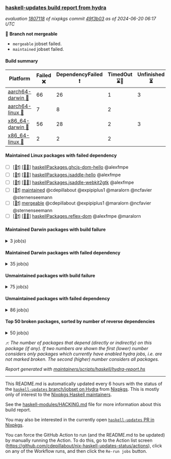 ### [haskell-updates build report from hydra](https://hydra.nixos.org/jobset/nixpkgs/haskell-updates)
*evaluation [1807118](https://hydra.nixos.org/eval/1807118) of nixpkgs commit [49f3b03](https://github.com/NixOS/nixpkgs/commits/49f3b031c4e87e18acc2a68f15fdb56871a170df) as of 2024-06-20 06:17 UTC*

🔴 **Branch not mergeable**
  * `mergeable` jobset failed.
  * `maintained` jobset failed.

#### Build summary

 | Platform | Failed ❌ | DependencyFailed ❗ | TimedOut ⌛🚫 | Unfinished ⏳ | Success ✅ | 
 | --- | --- | --- | --- | --- | --- | 
 | [aarch64-darwin 🍏](https://hydra.nixos.org/eval/1807118?filter=.aarch64-darwin) | 66 | 26 | 1 | 3 | 6313 | 
 | [aarch64-linux 📱](https://hydra.nixos.org/eval/1807118?filter=.aarch64-linux) | 7 | 8 | 2 |  | 6457 | 
 | [x86_64-darwin 🍎](https://hydra.nixos.org/eval/1807118?filter=.x86_64-darwin) | 56 | 28 | 2 | 3 | 6332 | 
 | [x86_64-linux 🐧](https://hydra.nixos.org/eval/1807118?filter=.x86_64-linux) | 2 | 2 | 2 |  | 6509 | 
#### Maintained Linux packages with failed dependency
- [ ] [[📱❗]](https://hydra.nixos.org/build/263569259) [[🐧✅]](https://hydra.nixos.org/build/263569210) [haskellPackages.ghcjs-dom-hello](https://hydra.nixos.org/eval/1807118?filter=haskellPackages.ghcjs-dom-hello) @alexfmpe
- [ ] [[📱❗]](https://hydra.nixos.org/build/263569262) [[🐧✅]](https://hydra.nixos.org/build/263569216) [haskellPackages.jsaddle-hello](https://hydra.nixos.org/eval/1807118?filter=haskellPackages.jsaddle-hello) @alexfmpe
- [ ] [[📱❗]](https://hydra.nixos.org/build/263569234) [[🐧✅]](https://hydra.nixos.org/build/263569258) [haskellPackages.jsaddle-webkit2gtk](https://hydra.nixos.org/eval/1807118?filter=haskellPackages.jsaddle-webkit2gtk) @alexfmpe
- [ ] [[🐧❗]](https://hydra.nixos.org/build/263569208) [maintained](https://hydra.nixos.org/eval/1807118?filter=maintained) @cdepillabout @expipiplus1 @maralorn @ncfavier @sternenseemann
- [ ] [[🐧❗]](https://hydra.nixos.org/build/263569244) [mergeable](https://hydra.nixos.org/eval/1807118?filter=mergeable) @cdepillabout @expipiplus1 @maralorn @ncfavier @sternenseemann
- [ ] [[📱❗]](https://hydra.nixos.org/build/263569233) [[🐧✅]](https://hydra.nixos.org/build/263569250) [haskellPackages.reflex-dom](https://hydra.nixos.org/eval/1807118?filter=haskellPackages.reflex-dom) @alexfmpe @maralorn
#### Maintained Darwin packages with build failure
<details><summary>3 job(s) </summary>

- [ ] [[🍏❌]](https://hydra.nixos.org/build/263102614) [[🍎❌]](https://hydra.nixos.org/build/263124241) [haskellPackages.gcodehs](https://hydra.nixos.org/eval/1807118?filter=haskellPackages.gcodehs) @sorki
- [ ] [[🍏❌]](https://hydra.nixos.org/build/263408853) [[🍎✅]](https://hydra.nixos.org/build/263408843) [haskellPackages.ghcjs-dom-hello](https://hydra.nixos.org/eval/1807118?filter=haskellPackages.ghcjs-dom-hello) @alexfmpe
- [ ] [[🍏❌]](https://hydra.nixos.org/build/263105483) [[🍎❌]](https://hydra.nixos.org/build/263112488) [haskellPackages.kmonad](https://hydra.nixos.org/eval/1807118?filter=haskellPackages.kmonad) @slotThe
</details>

#### Maintained Darwin packages with failed dependency
<details><summary>35 job(s) </summary>

- [ ] [cabal2nix](https://hydra.nixos.org/eval/1807118?filter=cabal2nix) @sternenseemann
  - [[🍏✅]](https://hydra.nixos.org/build/263456712) [[🍎✅]](https://hydra.nixos.org/build/263456750) [toplevel](https://hydra.nixos.org/eval/1807118?filter=cabal2nix)
  - [[🍏✅]](https://hydra.nixos.org/build/263099904) [[🍎✅]](https://hydra.nixos.org/build/263098299) [haskell.packages.ghc8107](https://hydra.nixos.org/eval/1807118?filter=haskell.packages.ghc8107.cabal2nix)
  - [[🍏❗]](https://hydra.nixos.org/build/263117443) [[🍎✅]](https://hydra.nixos.org/build/263120755) [haskell.packages.ghc902](https://hydra.nixos.org/eval/1807118?filter=haskell.packages.ghc902.cabal2nix)
  - [[🍏✅]](https://hydra.nixos.org/build/263117821) [[🍎✅]](https://hydra.nixos.org/build/263117753) [haskell.packages.ghc925](https://hydra.nixos.org/eval/1807118?filter=haskell.packages.ghc925.cabal2nix)
  - [[🍏✅]](https://hydra.nixos.org/build/263123125) [[🍎✅]](https://hydra.nixos.org/build/263119865) [haskell.packages.ghc926](https://hydra.nixos.org/eval/1807118?filter=haskell.packages.ghc926.cabal2nix)
  - [[🍏✅]](https://hydra.nixos.org/build/263122080) [[🍎✅]](https://hydra.nixos.org/build/263102436) [haskell.packages.ghc927](https://hydra.nixos.org/eval/1807118?filter=haskell.packages.ghc927.cabal2nix)
  - [[🍏✅]](https://hydra.nixos.org/build/263115645) [[🍎✅]](https://hydra.nixos.org/build/263100035) [haskell.packages.ghc928](https://hydra.nixos.org/eval/1807118?filter=haskell.packages.ghc928.cabal2nix)
  - [[🍏✅]](https://hydra.nixos.org/build/263117319) [[🍎✅]](https://hydra.nixos.org/build/263122305) [haskell.packages.ghc945](https://hydra.nixos.org/eval/1807118?filter=haskell.packages.ghc945.cabal2nix)
  - [[🍏✅]](https://hydra.nixos.org/build/263115905) [[🍎✅]](https://hydra.nixos.org/build/263122004) [haskell.packages.ghc946](https://hydra.nixos.org/eval/1807118?filter=haskell.packages.ghc946.cabal2nix)
  - [[🍏✅]](https://hydra.nixos.org/build/263118045) [[🍎✅]](https://hydra.nixos.org/build/263105484) [haskell.packages.ghc947](https://hydra.nixos.org/eval/1807118?filter=haskell.packages.ghc947.cabal2nix)
  - [[🍏✅]](https://hydra.nixos.org/build/263097351) [[🍎✅]](https://hydra.nixos.org/build/263112365) [haskell.packages.ghc948](https://hydra.nixos.org/eval/1807118?filter=haskell.packages.ghc948.cabal2nix)
  - [[🍏✅]](https://hydra.nixos.org/build/263099160) [[🍎✅]](https://hydra.nixos.org/build/263110865) [haskell.packages.ghc963](https://hydra.nixos.org/eval/1807118?filter=haskell.packages.ghc963.cabal2nix)
  - [[🍏✅]](https://hydra.nixos.org/build/263107023) [[🍎✅]](https://hydra.nixos.org/build/263102416) [haskell.packages.ghc964](https://hydra.nixos.org/eval/1807118?filter=haskell.packages.ghc964.cabal2nix)
  - [[🍏✅]](https://hydra.nixos.org/build/263122806) [[🍎✅]](https://hydra.nixos.org/build/263111236) [haskell.packages.ghc965](https://hydra.nixos.org/eval/1807118?filter=haskell.packages.ghc965.cabal2nix)
  - [[🍏✅]](https://hydra.nixos.org/build/263121630) [[🍎✅]](https://hydra.nixos.org/build/263109028) [haskell.packages.ghc981](https://hydra.nixos.org/eval/1807118?filter=haskell.packages.ghc981.cabal2nix)
  - [[🍏✅]](https://hydra.nixos.org/build/263117177) [[🍎✅]](https://hydra.nixos.org/build/263114626) [haskell.packages.ghc982](https://hydra.nixos.org/eval/1807118?filter=haskell.packages.ghc982.cabal2nix)
  - [[🍏✅]](https://hydra.nixos.org/build/263118286) [[🍎✅]](https://hydra.nixos.org/build/263121705) [haskellPackages](https://hydra.nixos.org/eval/1807118?filter=haskellPackages.cabal2nix)
- [ ] [weeder](https://hydra.nixos.org/eval/1807118?filter=weeder) @maralorn
  - [[🍏✅]](https://hydra.nixos.org/build/263100744) [[🍎✅]](https://hydra.nixos.org/build/263123567) [haskell.packages.ghc8107](https://hydra.nixos.org/eval/1807118?filter=haskell.packages.ghc8107.weeder)
  - [[🍏❗]](https://hydra.nixos.org/build/263106163) [[🍎✅]](https://hydra.nixos.org/build/263113373) [haskell.packages.ghc902](https://hydra.nixos.org/eval/1807118?filter=haskell.packages.ghc902.weeder)
  - [[🍏✅]](https://hydra.nixos.org/build/263120795) [[🍎✅]](https://hydra.nixos.org/build/263111456) [haskell.packages.ghc925](https://hydra.nixos.org/eval/1807118?filter=haskell.packages.ghc925.weeder)
  - [[🍏✅]](https://hydra.nixos.org/build/263112646) [[🍎✅]](https://hydra.nixos.org/build/263109730) [haskell.packages.ghc926](https://hydra.nixos.org/eval/1807118?filter=haskell.packages.ghc926.weeder)
  - [[🍏✅]](https://hydra.nixos.org/build/263113224) [[🍎✅]](https://hydra.nixos.org/build/263101573) [haskell.packages.ghc927](https://hydra.nixos.org/eval/1807118?filter=haskell.packages.ghc927.weeder)
  - [[🍏✅]](https://hydra.nixos.org/build/263105955) [[🍎✅]](https://hydra.nixos.org/build/263121273) [haskell.packages.ghc928](https://hydra.nixos.org/eval/1807118?filter=haskell.packages.ghc928.weeder)
  - [[🍏✅]](https://hydra.nixos.org/build/263098542) [[🍎✅]](https://hydra.nixos.org/build/263115210) [haskell.packages.ghc945](https://hydra.nixos.org/eval/1807118?filter=haskell.packages.ghc945.weeder)
  - [[🍏✅]](https://hydra.nixos.org/build/263119634) [[🍎✅]](https://hydra.nixos.org/build/263123317) [haskell.packages.ghc946](https://hydra.nixos.org/eval/1807118?filter=haskell.packages.ghc946.weeder)
  - [[🍏✅]](https://hydra.nixos.org/build/263118853) [[🍎✅]](https://hydra.nixos.org/build/263104463) [haskell.packages.ghc947](https://hydra.nixos.org/eval/1807118?filter=haskell.packages.ghc947.weeder)
  - [[🍏✅]](https://hydra.nixos.org/build/263122790) [[🍎✅]](https://hydra.nixos.org/build/263107932) [haskell.packages.ghc948](https://hydra.nixos.org/eval/1807118?filter=haskell.packages.ghc948.weeder)
  - [[🍏✅]](https://hydra.nixos.org/build/263098838) [[🍎✅]](https://hydra.nixos.org/build/263117366) [haskell.packages.ghc963](https://hydra.nixos.org/eval/1807118?filter=haskell.packages.ghc963.weeder)
  - [[🍏✅]](https://hydra.nixos.org/build/263099357) [[🍎✅]](https://hydra.nixos.org/build/263110073) [haskell.packages.ghc964](https://hydra.nixos.org/eval/1807118?filter=haskell.packages.ghc964.weeder)
  - [[🍏✅]](https://hydra.nixos.org/build/263104645) [[🍎✅]](https://hydra.nixos.org/build/263116872) [haskell.packages.ghc965](https://hydra.nixos.org/eval/1807118?filter=haskell.packages.ghc965.weeder)
  - [[🍏✅]](https://hydra.nixos.org/build/263112077) [[🍎✅]](https://hydra.nixos.org/build/263107866) [haskell.packages.ghc981](https://hydra.nixos.org/eval/1807118?filter=haskell.packages.ghc981.weeder)
  - [[🍏✅]](https://hydra.nixos.org/build/263100122) [[🍎✅]](https://hydra.nixos.org/build/263097677) [haskell.packages.ghc982](https://hydra.nixos.org/eval/1807118?filter=haskell.packages.ghc982.weeder)
  - [[🍏✅]](https://hydra.nixos.org/build/263101983) [[🍎✅]](https://hydra.nixos.org/build/263100282) [haskellPackages](https://hydra.nixos.org/eval/1807118?filter=haskellPackages.weeder)
</details>

#### Unmaintained packages with build failure
<details><summary>75 job(s) </summary>

- [ ] [[🍏❌]](https://hydra.nixos.org/build/263107992) [[📱✅]](https://hydra.nixos.org/build/263104465) [[🍎❌]](https://hydra.nixos.org/build/263122918) [[🐧✅]](https://hydra.nixos.org/build/263105926) [haskellPackages.fmt](https://hydra.nixos.org/eval/1807118?filter=haskellPackages.fmt)  ⤴️ 7 | 26
- [ ] [[🍏✅]](https://hydra.nixos.org/build/263119068) [[📱✅]](https://hydra.nixos.org/build/263119942) [[🍎❌]](https://hydra.nixos.org/build/263117491) [[🐧✅]](https://hydra.nixos.org/build/263104473) [haskellPackages.with-utf8](https://hydra.nixos.org/eval/1807118?filter=haskellPackages.with-utf8)  ⤴️ 4 | 18
- [ ] [[🍏✅]](https://hydra.nixos.org/build/263109836) [[📱✅]](https://hydra.nixos.org/build/263099874) [[🍎❌]](https://hydra.nixos.org/build/263117386) [[🐧✅]](https://hydra.nixos.org/build/263113732) [haskellPackages.iconv](https://hydra.nixos.org/eval/1807118?filter=haskellPackages.iconv)  ⤴️ 4 | 16
- [ ] [[🍏❌]](https://hydra.nixos.org/build/263114650) [[📱✅]](https://hydra.nixos.org/build/263107281) [[🍎❌]](https://hydra.nixos.org/build/263107615) [[🐧✅]](https://hydra.nixos.org/build/263116341) [haskellPackages.lbfgs](https://hydra.nixos.org/eval/1807118?filter=haskellPackages.lbfgs)  ⤴️ 2 | 3
- [ ] [[🍏❌]](https://hydra.nixos.org/build/263122180) [[📱✅]](https://hydra.nixos.org/build/263102995) [[🍎❌]](https://hydra.nixos.org/build/263114553) [[🐧✅]](https://hydra.nixos.org/build/263122281) [haskellPackages.HsSyck](https://hydra.nixos.org/eval/1807118?filter=haskellPackages.HsSyck)  ⤴️ 1 | 10
- [ ] [[🍏❌]](https://hydra.nixos.org/build/263118833) [[📱✅]](https://hydra.nixos.org/build/263112023) [[🍎❌]](https://hydra.nixos.org/build/263101083) [[🐧✅]](https://hydra.nixos.org/build/263108314) [haskellPackages.posix-socket](https://hydra.nixos.org/eval/1807118?filter=haskellPackages.posix-socket)  ⤴️ 1 | 2
- [ ] [[🍏❌]](https://hydra.nixos.org/build/263104481) [[📱✅]](https://hydra.nixos.org/build/263098210) [[🍎❌]](https://hydra.nixos.org/build/263098028) [[🐧✅]](https://hydra.nixos.org/build/263109798) [haskellPackages.rawfilepath](https://hydra.nixos.org/eval/1807118?filter=haskellPackages.rawfilepath)  ⤴️ 1 | 2
- [ ] [[🍏❌]](https://hydra.nixos.org/build/263108851) [[📱✅]](https://hydra.nixos.org/build/263117175) [[🍎❌]](https://hydra.nixos.org/build/263115699) [[🐧✅]](https://hydra.nixos.org/build/263107002) [haskellPackages.async-refresh](https://hydra.nixos.org/eval/1807118?filter=haskellPackages.async-refresh)  ⤴️ 1 | 1
- [ ] [[🍏❌]](https://hydra.nixos.org/build/263113182) [[📱✅]](https://hydra.nixos.org/build/263105040) [[🍎❌]](https://hydra.nixos.org/build/263107259) [[🐧✅]](https://hydra.nixos.org/build/263103280) [haskellPackages.gi-gdkx11](https://hydra.nixos.org/eval/1807118?filter=haskellPackages.gi-gdkx11)  ⤴️ 1 | 1
- [ ] [[🍏❌]](https://hydra.nixos.org/build/263109085) [[📱❌]](https://hydra.nixos.org/build/263108344) [[🍎✅]](https://hydra.nixos.org/build/263103931) [[🐧✅]](https://hydra.nixos.org/build/263119449) [haskellPackages.nlopt-haskell](https://hydra.nixos.org/eval/1807118?filter=haskellPackages.nlopt-haskell)  ⤴️ 1 | 1
- [ ] [[🍏❌]](https://hydra.nixos.org/build/263117095) [[📱✅]](https://hydra.nixos.org/build/263569247) [[🍎❌]](https://hydra.nixos.org/build/263114329) [[🐧✅]](https://hydra.nixos.org/build/263569270) [haskellPackages.openal-ffi](https://hydra.nixos.org/eval/1807118?filter=haskellPackages.openal-ffi)  ⤴️ 1 | 1
- [ ] [[🍎❌]](https://hydra.nixos.org/build/263114009) [[🐧✅]](https://hydra.nixos.org/build/263113004) [haskellPackages.swisstable](https://hydra.nixos.org/eval/1807118?filter=haskellPackages.swisstable)  ⤴️ 1 | 1
- [ ] [[🍏❌]](https://hydra.nixos.org/build/263115835) [[📱✅]](https://hydra.nixos.org/build/263099827) [[🍎❌]](https://hydra.nixos.org/build/263122893) [[🐧✅]](https://hydra.nixos.org/build/263117951) [haskellPackages.sym](https://hydra.nixos.org/eval/1807118?filter=haskellPackages.sym)  ⤴️ 1 | 1
- [ ] [[🍏❌]](https://hydra.nixos.org/build/263112644) [[📱✅]](https://hydra.nixos.org/build/263109462) [[🍎❌]](https://hydra.nixos.org/build/263109084) [[🐧✅]](https://hydra.nixos.org/build/263117647) [haskellPackages.libxml-sax](https://hydra.nixos.org/eval/1807118?filter=haskellPackages.libxml-sax)  ⤴️ 0 | 21
- [ ] [[🍏✅]](https://hydra.nixos.org/build/263121366) [[📱❌]](https://hydra.nixos.org/build/263119642) [[🍎✅]](https://hydra.nixos.org/build/263097640) [[🐧✅]](https://hydra.nixos.org/build/263109421) [haskellPackages.freetype2](https://hydra.nixos.org/eval/1807118?filter=haskellPackages.freetype2)  ⤴️ 0 | 12
- [ ] [[🍏❌]](https://hydra.nixos.org/build/263105762) [[📱❌]](https://hydra.nixos.org/build/263121093) [[🍎✅]](https://hydra.nixos.org/build/263098347) [[🐧✅]](https://hydra.nixos.org/build/263112588) [haskellPackages.hw-simd](https://hydra.nixos.org/eval/1807118?filter=haskellPackages.hw-simd)  ⤴️ 0 | 9
- [ ] [[🍏❌]](https://hydra.nixos.org/build/263105249) [[📱✅]](https://hydra.nixos.org/build/263101700) [[🍎❌]](https://hydra.nixos.org/build/263108329) [[🐧✅]](https://hydra.nixos.org/build/263108669) [haskellPackages.bytestring-encoding](https://hydra.nixos.org/eval/1807118?filter=haskellPackages.bytestring-encoding)  ⤴️ 0 | 6
- [ ] [[🍏❌]](https://hydra.nixos.org/build/263109973) [[📱✅]](https://hydra.nixos.org/build/263108281) [[🍎❌]](https://hydra.nixos.org/build/263101504) [[🐧✅]](https://hydra.nixos.org/build/263103643) [haskellPackages.pipes-zlib](https://hydra.nixos.org/eval/1807118?filter=haskellPackages.pipes-zlib)  ⤴️ 0 | 5
- [ ] [[🍏❌]](https://hydra.nixos.org/build/263101705) [[📱✅]](https://hydra.nixos.org/build/263110311) [[🍎✅]](https://hydra.nixos.org/build/263122310) [[🐧✅]](https://hydra.nixos.org/build/263100637) [haskellPackages.rdtsc](https://hydra.nixos.org/eval/1807118?filter=haskellPackages.rdtsc)  ⤴️ 0 | 4
- [ ] [[🍏❌]](https://hydra.nixos.org/build/263119916) [[📱✅]](https://hydra.nixos.org/build/263119763) [[🍎❌]](https://hydra.nixos.org/build/263109865) [[🐧✅]](https://hydra.nixos.org/build/263115795) [haskellPackages.error-codes](https://hydra.nixos.org/eval/1807118?filter=haskellPackages.error-codes)  ⤴️ 0 | 3
- [ ] [[🍏❌]](https://hydra.nixos.org/build/263117687) [[📱✅]](https://hydra.nixos.org/build/263109607) [[🍎✅]](https://hydra.nixos.org/build/263097986) [[🐧✅]](https://hydra.nixos.org/build/263116234) [haskellPackages.folds](https://hydra.nixos.org/eval/1807118?filter=haskellPackages.folds)  ⤴️ 0 | 3
- [ ] [[🍏❌]](https://hydra.nixos.org/build/263099445) [[📱✅]](https://hydra.nixos.org/build/263116433) [[🍎✅]](https://hydra.nixos.org/build/263115852) [[🐧✅]](https://hydra.nixos.org/build/263102118) [haskellPackages.bindings-levmar](https://hydra.nixos.org/eval/1807118?filter=haskellPackages.bindings-levmar)  ⤴️ 0 | 2
- [ ] [[🍏❌]](https://hydra.nixos.org/build/263112895) [[📱✅]](https://hydra.nixos.org/build/263109844) [[🍎❌]](https://hydra.nixos.org/build/263104924) [[🐧✅]](https://hydra.nixos.org/build/263112920) [haskellPackages.mptcp](https://hydra.nixos.org/eval/1807118?filter=haskellPackages.mptcp)  ⤴️ 0 | 2
- [ ] [[🍏❌]](https://hydra.nixos.org/build/263112608) [[📱✅]](https://hydra.nixos.org/build/263104724) [[🍎✅]](https://hydra.nixos.org/build/263115901) [[🐧✅]](https://hydra.nixos.org/build/263115349) [haskellPackages.rocksdb-haskell](https://hydra.nixos.org/eval/1807118?filter=haskellPackages.rocksdb-haskell)  ⤴️ 0 | 2
- [ ] [[🍏❌]](https://hydra.nixos.org/build/263113841) [[📱✅]](https://hydra.nixos.org/build/263098373) [[🍎❌]](https://hydra.nixos.org/build/263109431) [[🐧✅]](https://hydra.nixos.org/build/263120267) [haskellPackages.HsHTSLib](https://hydra.nixos.org/eval/1807118?filter=haskellPackages.HsHTSLib)  ⤴️ 0 | 1
- [ ] [[🍏❌]](https://hydra.nixos.org/build/263099470) [[📱✅]](https://hydra.nixos.org/build/263103844) [[🍎❌]](https://hydra.nixos.org/build/263109971) [[🐧✅]](https://hydra.nixos.org/build/263105699) [haskellPackages.diagrams-html5](https://hydra.nixos.org/eval/1807118?filter=haskellPackages.diagrams-html5)  ⤴️ 0 | 1
- [ ] [[🍏❌]](https://hydra.nixos.org/build/263101045) [[📱✅]](https://hydra.nixos.org/build/263118842) [[🍎❌]](https://hydra.nixos.org/build/263097195) [[🐧✅]](https://hydra.nixos.org/build/263102601) [haskellPackages.hamid](https://hydra.nixos.org/eval/1807118?filter=haskellPackages.hamid)  ⤴️ 0 | 1
- [ ] [[🍏✅]](https://hydra.nixos.org/build/263120793) [[📱✅]](https://hydra.nixos.org/build/263114771) [[🍎❌]](https://hydra.nixos.org/build/263117219) [[🐧✅]](https://hydra.nixos.org/build/263100588) [haskellPackages.hmatrix-morpheus](https://hydra.nixos.org/eval/1807118?filter=haskellPackages.hmatrix-morpheus)  ⤴️ 0 | 1
- [ ] [[🍏❌]](https://hydra.nixos.org/build/263112051) [[📱✅]](https://hydra.nixos.org/build/263105341) [[🍎❌]](https://hydra.nixos.org/build/263101834) [[🐧✅]](https://hydra.nixos.org/build/263123023) [haskellPackages.huckleberry](https://hydra.nixos.org/eval/1807118?filter=haskellPackages.huckleberry)  ⤴️ 0 | 1
- [ ] [[🍏❌]](https://hydra.nixos.org/build/263116984) [[📱✅]](https://hydra.nixos.org/build/263097709) [[🍎❌]](https://hydra.nixos.org/build/263097234) [[🐧✅]](https://hydra.nixos.org/build/263122774) [haskellPackages.om-time](https://hydra.nixos.org/eval/1807118?filter=haskellPackages.om-time)  ⤴️ 0 | 1
- [ ] [[🍏❌]](https://hydra.nixos.org/build/263110731) [[📱✅]](https://hydra.nixos.org/build/263110748) [[🍎✅]](https://hydra.nixos.org/build/263099803) [[🐧✅]](https://hydra.nixos.org/build/263107477) [haskellPackages.safe-decimal](https://hydra.nixos.org/eval/1807118?filter=haskellPackages.safe-decimal)  ⤴️ 0 | 1
- [ ] [[🍏❌]](https://hydra.nixos.org/build/263102668) [[📱✅]](https://hydra.nixos.org/build/263122603) [[🍎❌]](https://hydra.nixos.org/build/263108526) [[🐧✅]](https://hydra.nixos.org/build/263097102) [haskellPackages.select](https://hydra.nixos.org/eval/1807118?filter=haskellPackages.select)  ⤴️ 0 | 1
- [ ] [[🍏❌]](https://hydra.nixos.org/build/263123393) [[📱✅]](https://hydra.nixos.org/build/263099894) [[🍎❌]](https://hydra.nixos.org/build/263105651) [[🐧✅]](https://hydra.nixos.org/build/263117195) [haskellPackages.sysinfo](https://hydra.nixos.org/eval/1807118?filter=haskellPackages.sysinfo)  ⤴️ 0 | 1
- [ ] [[🍏✅]](https://hydra.nixos.org/build/263108635) [[📱✅]](https://hydra.nixos.org/build/263113999) [[🍎❌]](https://hydra.nixos.org/build/263120599) [[🐧✅]](https://hydra.nixos.org/build/263106970) [haskellPackages.FractalArt](https://hydra.nixos.org/eval/1807118?filter=haskellPackages.FractalArt) 
- [ ] [[🍏❌]](https://hydra.nixos.org/build/263100718) [[📱❌]](https://hydra.nixos.org/build/263111814) [[🍎✅]](https://hydra.nixos.org/build/263115438) [[🐧✅]](https://hydra.nixos.org/build/263118000) [haskellPackages.GOST34112012-Hash](https://hydra.nixos.org/eval/1807118?filter=haskellPackages.GOST34112012-Hash) 
- [ ] [[🍏✅]](https://hydra.nixos.org/build/263113240) [[📱❌]](https://hydra.nixos.org/build/263110814) [[🍎✅]](https://hydra.nixos.org/build/263117752) [[🐧✅]](https://hydra.nixos.org/build/263118822) [haskellPackages.HsASA](https://hydra.nixos.org/eval/1807118?filter=haskellPackages.HsASA) 
- [ ] [[🐧❌]](https://hydra.nixos.org/build/263569232) [tests.haskell.cabalSdist.assumptionLocalHasDirectReference](https://hydra.nixos.org/eval/1807118?filter=tests.haskell.cabalSdist.assumptionLocalHasDirectReference) 
- [ ] [[🍏❌]](https://hydra.nixos.org/build/263117591) [[🍎❌]](https://hydra.nixos.org/build/263121909) [haskellPackages.barbly](https://hydra.nixos.org/eval/1807118?filter=haskellPackages.barbly) 
- [ ] [[🍏✅]](https://hydra.nixos.org/build/263105750) [[📱✅]](https://hydra.nixos.org/build/263113269) [[🍎❌]](https://hydra.nixos.org/build/263110947) [[🐧✅]](https://hydra.nixos.org/build/263121299) [haskellPackages.env-extra](https://hydra.nixos.org/eval/1807118?filter=haskellPackages.env-extra) 
- [ ] [[🍏❌]](https://hydra.nixos.org/build/263119353) [[📱✅]](https://hydra.nixos.org/build/263123612) [[🍎❌]](https://hydra.nixos.org/build/263117493) [[🐧✅]](https://hydra.nixos.org/build/263121637) [haskellPackages.epub-metadata](https://hydra.nixos.org/eval/1807118?filter=haskellPackages.epub-metadata) 
- [ ] [[🍏❌]](https://hydra.nixos.org/build/263115398) [[📱✅]](https://hydra.nixos.org/build/263120094) [[🍎✅]](https://hydra.nixos.org/build/263109524) [[🐧✅]](https://hydra.nixos.org/build/263112649) [haskellPackages.executable-hash](https://hydra.nixos.org/eval/1807118?filter=haskellPackages.executable-hash) 
- [ ] [[🍏❌]](https://hydra.nixos.org/build/263110020) [[📱✅]](https://hydra.nixos.org/build/263111989) [[🍎❌]](https://hydra.nixos.org/build/263111630) [[🐧✅]](https://hydra.nixos.org/build/263104206) [haskellPackages.fudgets](https://hydra.nixos.org/eval/1807118?filter=haskellPackages.fudgets) 
- [ ] [[🍏❌]](https://hydra.nixos.org/build/263102819) [[📱✅]](https://hydra.nixos.org/build/263122943) [[🍎❌]](https://hydra.nixos.org/build/263107997) [[🐧✅]](https://hydra.nixos.org/build/263115862) [haskellPackages.genvalidity-dirforest](https://hydra.nixos.org/eval/1807118?filter=haskellPackages.genvalidity-dirforest) 
- [ ] [[🍏❌]](https://hydra.nixos.org/build/263122238) [[🍎❌]](https://hydra.nixos.org/build/263114537) [haskellPackages.gi-gtkosxapplication](https://hydra.nixos.org/eval/1807118?filter=haskellPackages.gi-gtkosxapplication) 
- [ ] [[🍏❌]](https://hydra.nixos.org/build/263099215) [[🍎❌]](https://hydra.nixos.org/build/263100194) [haskellPackages.gtk-mac-integration](https://hydra.nixos.org/eval/1807118?filter=haskellPackages.gtk-mac-integration) 
- [ ] [[🍏❌]](https://hydra.nixos.org/build/263109004) [[📱✅]](https://hydra.nixos.org/build/263121516) [[🍎❌]](https://hydra.nixos.org/build/263123781) [[🐧✅]](https://hydra.nixos.org/build/263105110) [haskellPackages.gtk-traymanager](https://hydra.nixos.org/eval/1807118?filter=haskellPackages.gtk-traymanager) 
- [ ] [[🍏❌]](https://hydra.nixos.org/build/263117352) [[🍎❌]](https://hydra.nixos.org/build/263101709) [haskellPackages.gtk3-mac-integration](https://hydra.nixos.org/eval/1807118?filter=haskellPackages.gtk3-mac-integration) 
- [ ] [[🍏❌]](https://hydra.nixos.org/build/263120402) [[📱✅]](https://hydra.nixos.org/build/263111089) [[🍎❌]](https://hydra.nixos.org/build/263103845) [[🐧✅]](https://hydra.nixos.org/build/263105458) [haskellPackages.hdf5-lite](https://hydra.nixos.org/eval/1807118?filter=haskellPackages.hdf5-lite) 
- [ ] [[🍏❌]](https://hydra.nixos.org/build/263123529) [[📱✅]](https://hydra.nixos.org/build/263107642) [[🍎❌]](https://hydra.nixos.org/build/263098484) [[🐧✅]](https://hydra.nixos.org/build/263123973) [haskellPackages.highlight](https://hydra.nixos.org/eval/1807118?filter=haskellPackages.highlight) 
- [ ] [[🍏❌]](https://hydra.nixos.org/build/263103622) [[📱✅]](https://hydra.nixos.org/build/263099861) [[🍎❌]](https://hydra.nixos.org/build/263098187) [[🐧✅]](https://hydra.nixos.org/build/263122634) [haskellPackages.hunspell-hs](https://hydra.nixos.org/eval/1807118?filter=haskellPackages.hunspell-hs) 
- [ ] [[🍏❌]](https://hydra.nixos.org/build/263101161) [[📱✅]](https://hydra.nixos.org/build/263106073) [[🍎❌]](https://hydra.nixos.org/build/263119555) [[🐧✅]](https://hydra.nixos.org/build/263120924) [haskellPackages.interprocess](https://hydra.nixos.org/eval/1807118?filter=haskellPackages.interprocess) 
- [ ] [[🍏❌]](https://hydra.nixos.org/build/263110309) [[🍎❌]](https://hydra.nixos.org/build/263099515) [haskellPackages.kqueue](https://hydra.nixos.org/eval/1807118?filter=haskellPackages.kqueue) 
- [ ] [[🍏❌]](https://hydra.nixos.org/build/263110862) [[📱✅]](https://hydra.nixos.org/build/263120080) [[🍎✅]](https://hydra.nixos.org/build/263113661) [[🐧✅]](https://hydra.nixos.org/build/263114547) [haskellPackages.leveldb-haskell-fork](https://hydra.nixos.org/eval/1807118?filter=haskellPackages.leveldb-haskell-fork) 
- [ ] [[🍏✅]](https://hydra.nixos.org/build/263097790) [[📱✅]](https://hydra.nixos.org/build/263113604) [[🍎✅]](https://hydra.nixos.org/build/263117004) [[🐧❌]](https://hydra.nixos.org/build/263110847) [haskellPackages.linear-tests](https://hydra.nixos.org/eval/1807118?filter=haskellPackages.linear-tests) 
- [ ] [[🍏❌]](https://hydra.nixos.org/build/263102907) [[📱✅]](https://hydra.nixos.org/build/263119598) [[🍎❌]](https://hydra.nixos.org/build/263122267) [[🐧✅]](https://hydra.nixos.org/build/263102413) [haskellPackages.memzero](https://hydra.nixos.org/eval/1807118?filter=haskellPackages.memzero) 
- [ ] [[🍏❌]](https://hydra.nixos.org/build/263456897) [[📱✅]](https://hydra.nixos.org/build/263456916) [[🍎❌]](https://hydra.nixos.org/build/263456787) [[🐧✅]](https://hydra.nixos.org/build/263456881) [haskellPackages.nix-serve-ng](https://hydra.nixos.org/eval/1807118?filter=haskellPackages.nix-serve-ng) 
- [ ] [[🍏❌]](https://hydra.nixos.org/build/263122838) [[📱⌛🚫]](https://hydra.nixos.org/build/263114651) [[🍎⌛🚫]](https://hydra.nixos.org/build/263108773) [[🐧⌛🚫]](https://hydra.nixos.org/build/263097462) [haskellPackages.nspace](https://hydra.nixos.org/eval/1807118?filter=haskellPackages.nspace) 
- [ ] [[🍏❌]](https://hydra.nixos.org/build/263122482) [[📱✅]](https://hydra.nixos.org/build/263121617) [[🍎❌]](https://hydra.nixos.org/build/263122474) [[🐧✅]](https://hydra.nixos.org/build/263099776) [haskellPackages.persistent-pagination](https://hydra.nixos.org/eval/1807118?filter=haskellPackages.persistent-pagination) 
- [ ] [[🍏❌]](https://hydra.nixos.org/build/263120725) [[📱✅]](https://hydra.nixos.org/build/263098243) [[🍎❌]](https://hydra.nixos.org/build/263120730) [[🐧✅]](https://hydra.nixos.org/build/263099879) [haskellPackages.phatsort](https://hydra.nixos.org/eval/1807118?filter=haskellPackages.phatsort) 
- [ ] [[🍏❌]](https://hydra.nixos.org/build/263099884) [[📱✅]](https://hydra.nixos.org/build/263109803) [[🍎❌]](https://hydra.nixos.org/build/263123287) [[🐧✅]](https://hydra.nixos.org/build/263103706) [haskellPackages.ping-wrapper](https://hydra.nixos.org/eval/1807118?filter=haskellPackages.ping-wrapper) 
- [ ] [[🍏❌]](https://hydra.nixos.org/build/263111715) [[📱✅]](https://hydra.nixos.org/build/263110297) [[🍎❌]](https://hydra.nixos.org/build/263117558) [[🐧✅]](https://hydra.nixos.org/build/263123017) [haskellPackages.posix-timer](https://hydra.nixos.org/eval/1807118?filter=haskellPackages.posix-timer) 
- [ ] [[🍏❌]](https://hydra.nixos.org/build/263408769) [[📱✅]](https://hydra.nixos.org/build/263103456) [[🍎✅]](https://hydra.nixos.org/build/263409120) [[🐧✅]](https://hydra.nixos.org/build/263107189) [haskellPackages.postgrest](https://hydra.nixos.org/eval/1807118?filter=haskellPackages.postgrest) 
- [ ] [[🍏❌]](https://hydra.nixos.org/build/263119813) [[📱✅]](https://hydra.nixos.org/build/263104281) [[🍎❌]](https://hydra.nixos.org/build/263122185) [[🐧✅]](https://hydra.nixos.org/build/263116616) [haskellPackages.procex](https://hydra.nixos.org/eval/1807118?filter=haskellPackages.procex) 
- [ ] [[🍏❌]](https://hydra.nixos.org/build/263100366) [[📱✅]](https://hydra.nixos.org/build/263122226) [[🍎❌]](https://hydra.nixos.org/build/263118983) [[🐧✅]](https://hydra.nixos.org/build/263107494) [haskellPackages.pthread](https://hydra.nixos.org/eval/1807118?filter=haskellPackages.pthread) 
- [ ] [[🍏❌]](https://hydra.nixos.org/build/263116294) [[📱✅]](https://hydra.nixos.org/build/263111795) [[🍎✅]](https://hydra.nixos.org/build/263113062) [[🐧✅]](https://hydra.nixos.org/build/263122657) [haskellPackages.rdtsc-enolan](https://hydra.nixos.org/eval/1807118?filter=haskellPackages.rdtsc-enolan) 
- [ ] [[🍏❌]](https://hydra.nixos.org/build/263108271) [[📱✅]](https://hydra.nixos.org/build/263106637) [[🍎❌]](https://hydra.nixos.org/build/263108819) [[🐧✅]](https://hydra.nixos.org/build/263102012) [haskellPackages.sandwich-webdriver](https://hydra.nixos.org/eval/1807118?filter=haskellPackages.sandwich-webdriver) 
- [ ] [[🍏❌]](https://hydra.nixos.org/build/263118927) [[📱✅]](https://hydra.nixos.org/build/263106003) [[🍎✅]](https://hydra.nixos.org/build/263115209) [[🐧✅]](https://hydra.nixos.org/build/263100424) [haskellPackages.schonfinkeling](https://hydra.nixos.org/eval/1807118?filter=haskellPackages.schonfinkeling) 
- [ ] [[🍏❌]](https://hydra.nixos.org/build/263123481) [[📱✅]](https://hydra.nixos.org/build/263104137) [[🍎❌]](https://hydra.nixos.org/build/263118105) [[🐧✅]](https://hydra.nixos.org/build/263116713) [haskellPackages.shared-memory](https://hydra.nixos.org/eval/1807118?filter=haskellPackages.shared-memory) 
- [ ] [[🍏✅]](https://hydra.nixos.org/build/263115885) [[📱❌]](https://hydra.nixos.org/build/263117224) [[🍎✅]](https://hydra.nixos.org/build/263115456) [[🐧✅]](https://hydra.nixos.org/build/263102685) [haskellPackages.simdutf](https://hydra.nixos.org/eval/1807118?filter=haskellPackages.simdutf) 
- [ ] [[🍏❌]](https://hydra.nixos.org/build/263104509) [[📱✅]](https://hydra.nixos.org/build/263111663) [[🍎✅]](https://hydra.nixos.org/build/263120244) [[🐧✅]](https://hydra.nixos.org/build/263108159) [haskellPackages.sydtest-autodocodec](https://hydra.nixos.org/eval/1807118?filter=haskellPackages.sydtest-autodocodec) 
- [ ] [[🍏❌]](https://hydra.nixos.org/build/263121286) [[📱✅]](https://hydra.nixos.org/build/263100840) [[🍎❌]](https://hydra.nixos.org/build/263122986) [[🐧✅]](https://hydra.nixos.org/build/263097096) [haskellPackages.tailfile-hinotify](https://hydra.nixos.org/eval/1807118?filter=haskellPackages.tailfile-hinotify) 
- [ ] [[📱❌]](https://hydra.nixos.org/build/263104047) [[🐧✅]](https://hydra.nixos.org/build/263123194) [haskellPackages.tasty-papi](https://hydra.nixos.org/eval/1807118?filter=haskellPackages.tasty-papi) 
- [ ] [[🍏❌]](https://hydra.nixos.org/build/263106470) [[📱✅]](https://hydra.nixos.org/build/263120815) [[🍎❌]](https://hydra.nixos.org/build/263109661) [[🐧✅]](https://hydra.nixos.org/build/263114969) [haskellPackages.xmonad-utils](https://hydra.nixos.org/eval/1807118?filter=haskellPackages.xmonad-utils) 
- [ ] [[🍏❌]](https://hydra.nixos.org/build/263122263) [[📱✅]](https://hydra.nixos.org/build/263100200) [[🍎❌]](https://hydra.nixos.org/build/263110086) [[🐧✅]](https://hydra.nixos.org/build/263110186) [haskellPackages.zot](https://hydra.nixos.org/eval/1807118?filter=haskellPackages.zot) 
- [ ] [[🍏❌]](https://hydra.nixos.org/build/263116875) [[📱✅]](https://hydra.nixos.org/build/263110201) [[🍎❌]](https://hydra.nixos.org/build/263110274) [[🐧✅]](https://hydra.nixos.org/build/263115945) [haskellPackages.zxcvbn-c](https://hydra.nixos.org/eval/1807118?filter=haskellPackages.zxcvbn-c) 
</details>

#### Unmaintained packages with failed dependency
<details><summary>86 job(s) </summary>

- [ ] [[📱❗]](https://hydra.nixos.org/build/263569241) [[🐧✅]](https://hydra.nixos.org/build/263569256) [haskellPackages.gi-javascriptcore](https://hydra.nixos.org/eval/1807118?filter=haskellPackages.gi-javascriptcore)  ⤴️ 5 | 19
- [ ] [[📱❗]](https://hydra.nixos.org/build/263569226) [[🐧✅]](https://hydra.nixos.org/build/263569222) [haskellPackages.gi-webkit2](https://hydra.nixos.org/eval/1807118?filter=haskellPackages.gi-webkit2)  ⤴️ 4 | 14
- [ ] [[📱❗]](https://hydra.nixos.org/build/263569207) [[🐧✅]](https://hydra.nixos.org/build/263569211) [haskellPackages.webkit2gtk3-javascriptcore](https://hydra.nixos.org/eval/1807118?filter=haskellPackages.webkit2gtk3-javascriptcore)  ⤴️ 4 | 12
- [ ] [hpack](https://hydra.nixos.org/eval/1807118?filter=hpack)  ⤴️ 3 | 15
  - [[🍏✅]](https://hydra.nixos.org/build/263104800) [[📱✅]](https://hydra.nixos.org/build/263101529) [[🍎✅]](https://hydra.nixos.org/build/263108146) [[🐧✅]](https://hydra.nixos.org/build/263107967) [toplevel](https://hydra.nixos.org/eval/1807118?filter=hpack)
  - [[🍏✅]](https://hydra.nixos.org/build/263115399) [[📱✅]](https://hydra.nixos.org/build/263115142) [[🍎✅]](https://hydra.nixos.org/build/263109035) [[🐧✅]](https://hydra.nixos.org/build/263101934) [haskell.packages.ghc8107](https://hydra.nixos.org/eval/1807118?filter=haskell.packages.ghc8107.hpack)
  - [[🍏❗]](https://hydra.nixos.org/build/263118755) [[📱✅]](https://hydra.nixos.org/build/263098675) [[🍎✅]](https://hydra.nixos.org/build/263101179) [[🐧✅]](https://hydra.nixos.org/build/263122028) [haskell.packages.ghc902](https://hydra.nixos.org/eval/1807118?filter=haskell.packages.ghc902.hpack)
  - [[🍏✅]](https://hydra.nixos.org/build/263113285) [[📱✅]](https://hydra.nixos.org/build/263100872) [[🍎✅]](https://hydra.nixos.org/build/263114604) [[🐧✅]](https://hydra.nixos.org/build/263107982) [haskell.packages.ghc925](https://hydra.nixos.org/eval/1807118?filter=haskell.packages.ghc925.hpack)
  - [[🍏✅]](https://hydra.nixos.org/build/263110510) [[📱✅]](https://hydra.nixos.org/build/263100111) [[🍎✅]](https://hydra.nixos.org/build/263108824) [[🐧✅]](https://hydra.nixos.org/build/263098481) [haskell.packages.ghc926](https://hydra.nixos.org/eval/1807118?filter=haskell.packages.ghc926.hpack)
  - [[🍏✅]](https://hydra.nixos.org/build/263104498) [[📱✅]](https://hydra.nixos.org/build/263109001) [[🍎✅]](https://hydra.nixos.org/build/263123600) [[🐧✅]](https://hydra.nixos.org/build/263100412) [haskell.packages.ghc927](https://hydra.nixos.org/eval/1807118?filter=haskell.packages.ghc927.hpack)
  - [[🍏✅]](https://hydra.nixos.org/build/263124367) [[📱✅]](https://hydra.nixos.org/build/263110052) [[🍎✅]](https://hydra.nixos.org/build/263103910) [[🐧✅]](https://hydra.nixos.org/build/263119685) [haskell.packages.ghc928](https://hydra.nixos.org/eval/1807118?filter=haskell.packages.ghc928.hpack)
  - [[🍏✅]](https://hydra.nixos.org/build/263104588) [[📱✅]](https://hydra.nixos.org/build/263107423) [[🍎✅]](https://hydra.nixos.org/build/263116679) [[🐧✅]](https://hydra.nixos.org/build/263097755) [haskell.packages.ghc945](https://hydra.nixos.org/eval/1807118?filter=haskell.packages.ghc945.hpack)
  - [[🍏✅]](https://hydra.nixos.org/build/263100892) [[📱✅]](https://hydra.nixos.org/build/263104291) [[🍎✅]](https://hydra.nixos.org/build/263123708) [[🐧✅]](https://hydra.nixos.org/build/263102935) [haskell.packages.ghc946](https://hydra.nixos.org/eval/1807118?filter=haskell.packages.ghc946.hpack)
  - [[🍏✅]](https://hydra.nixos.org/build/263115544) [[📱✅]](https://hydra.nixos.org/build/263102031) [[🍎✅]](https://hydra.nixos.org/build/263111028) [[🐧✅]](https://hydra.nixos.org/build/263098172) [haskell.packages.ghc947](https://hydra.nixos.org/eval/1807118?filter=haskell.packages.ghc947.hpack)
  - [[🍏✅]](https://hydra.nixos.org/build/263123874) [[📱✅]](https://hydra.nixos.org/build/263121016) [[🍎✅]](https://hydra.nixos.org/build/263121672) [[🐧✅]](https://hydra.nixos.org/build/263100815) [haskell.packages.ghc948](https://hydra.nixos.org/eval/1807118?filter=haskell.packages.ghc948.hpack)
  - [[🍏✅]](https://hydra.nixos.org/build/263122628) [[📱✅]](https://hydra.nixos.org/build/263116675) [[🍎✅]](https://hydra.nixos.org/build/263107718) [[🐧✅]](https://hydra.nixos.org/build/263115211) [haskell.packages.ghc963](https://hydra.nixos.org/eval/1807118?filter=haskell.packages.ghc963.hpack)
  - [[🍏✅]](https://hydra.nixos.org/build/263102897) [[📱✅]](https://hydra.nixos.org/build/263102435) [[🍎✅]](https://hydra.nixos.org/build/263107177) [[🐧✅]](https://hydra.nixos.org/build/263111297) [haskell.packages.ghc964](https://hydra.nixos.org/eval/1807118?filter=haskell.packages.ghc964.hpack)
  - [[🍏✅]](https://hydra.nixos.org/build/263110374) [[📱✅]](https://hydra.nixos.org/build/263102799) [[🍎✅]](https://hydra.nixos.org/build/263121010) [[🐧✅]](https://hydra.nixos.org/build/263098314) [haskell.packages.ghc965](https://hydra.nixos.org/eval/1807118?filter=haskell.packages.ghc965.hpack)
  - [[🍏✅]](https://hydra.nixos.org/build/263122886) [[📱✅]](https://hydra.nixos.org/build/263106545) [[🍎✅]](https://hydra.nixos.org/build/263110646) [[🐧✅]](https://hydra.nixos.org/build/263106556) [haskell.packages.ghc981](https://hydra.nixos.org/eval/1807118?filter=haskell.packages.ghc981.hpack)
  - [[🍏✅]](https://hydra.nixos.org/build/263109264) [[📱✅]](https://hydra.nixos.org/build/263116071) [[🍎✅]](https://hydra.nixos.org/build/263103111) [[🐧✅]](https://hydra.nixos.org/build/263114976) [haskell.packages.ghc982](https://hydra.nixos.org/eval/1807118?filter=haskell.packages.ghc982.hpack)
  - [[🍏✅]](https://hydra.nixos.org/build/263117396) [[📱✅]](https://hydra.nixos.org/build/263124278) [[🍎✅]](https://hydra.nixos.org/build/263109907) [[🐧✅]](https://hydra.nixos.org/build/263102735) [haskellPackages](https://hydra.nixos.org/eval/1807118?filter=haskellPackages.hpack)
- [ ] [[🍏❗]](https://hydra.nixos.org/build/263118640) [[📱✅]](https://hydra.nixos.org/build/263115178) [[🍎❗]](https://hydra.nixos.org/build/263100869) [[🐧✅]](https://hydra.nixos.org/build/263104561) [haskellPackages.nyan-interpolation-core](https://hydra.nixos.org/eval/1807118?filter=haskellPackages.nyan-interpolation-core)  ⤴️ 2 | 2
- [ ] [hoogle](https://hydra.nixos.org/eval/1807118?filter=hoogle)  ⤴️ 1 | 5
  - [[🍏✅]](https://hydra.nixos.org/build/263409040) [[📱✅]](https://hydra.nixos.org/build/263101907) [[🍎✅]](https://hydra.nixos.org/build/263409109) [[🐧✅]](https://hydra.nixos.org/build/263098294) [haskell.packages.ghc8107](https://hydra.nixos.org/eval/1807118?filter=haskell.packages.ghc8107.hoogle)
  - [[🍏❗]](https://hydra.nixos.org/build/263408762) [[📱✅]](https://hydra.nixos.org/build/263118350) [[🍎✅]](https://hydra.nixos.org/build/263409174) [[🐧✅]](https://hydra.nixos.org/build/263117926) [haskell.packages.ghc902](https://hydra.nixos.org/eval/1807118?filter=haskell.packages.ghc902.hoogle)
  - [[🍏✅]](https://hydra.nixos.org/build/263409022) [[📱✅]](https://hydra.nixos.org/build/263110539) [[🍎✅]](https://hydra.nixos.org/build/263409032) [[🐧✅]](https://hydra.nixos.org/build/263101713) [haskell.packages.ghc925](https://hydra.nixos.org/eval/1807118?filter=haskell.packages.ghc925.hoogle)
  - [[🍏✅]](https://hydra.nixos.org/build/263409148) [[📱✅]](https://hydra.nixos.org/build/263112709) [[🍎✅]](https://hydra.nixos.org/build/263409146) [[🐧✅]](https://hydra.nixos.org/build/263117168) [haskell.packages.ghc926](https://hydra.nixos.org/eval/1807118?filter=haskell.packages.ghc926.hoogle)
  - [[🍏✅]](https://hydra.nixos.org/build/263409078) [[📱✅]](https://hydra.nixos.org/build/263112211) [[🍎✅]](https://hydra.nixos.org/build/263409226) [[🐧✅]](https://hydra.nixos.org/build/263117001) [haskell.packages.ghc927](https://hydra.nixos.org/eval/1807118?filter=haskell.packages.ghc927.hoogle)
  - [[🍏✅]](https://hydra.nixos.org/build/263408836) [[📱✅]](https://hydra.nixos.org/build/263103717) [[🍎✅]](https://hydra.nixos.org/build/263408747) [[🐧✅]](https://hydra.nixos.org/build/263118218) [haskell.packages.ghc928](https://hydra.nixos.org/eval/1807118?filter=haskell.packages.ghc928.hoogle)
  - [[🍏✅]](https://hydra.nixos.org/build/263408860) [[📱✅]](https://hydra.nixos.org/build/263119080) [[🍎✅]](https://hydra.nixos.org/build/263408931) [[🐧✅]](https://hydra.nixos.org/build/263112277) [haskell.packages.ghc945](https://hydra.nixos.org/eval/1807118?filter=haskell.packages.ghc945.hoogle)
  - [[🍏✅]](https://hydra.nixos.org/build/263408927) [[📱✅]](https://hydra.nixos.org/build/263121741) [[🍎✅]](https://hydra.nixos.org/build/263408840) [[🐧✅]](https://hydra.nixos.org/build/263112973) [haskell.packages.ghc946](https://hydra.nixos.org/eval/1807118?filter=haskell.packages.ghc946.hoogle)
  - [[🍏✅]](https://hydra.nixos.org/build/263409063) [[📱✅]](https://hydra.nixos.org/build/263097547) [[🍎✅]](https://hydra.nixos.org/build/263408711) [[🐧✅]](https://hydra.nixos.org/build/263117199) [haskell.packages.ghc947](https://hydra.nixos.org/eval/1807118?filter=haskell.packages.ghc947.hoogle)
  - [[🍏✅]](https://hydra.nixos.org/build/263409175) [[📱✅]](https://hydra.nixos.org/build/263113952) [[🍎✅]](https://hydra.nixos.org/build/263409168) [[🐧✅]](https://hydra.nixos.org/build/263107278) [haskell.packages.ghc948](https://hydra.nixos.org/eval/1807118?filter=haskell.packages.ghc948.hoogle)
  - [[🍏✅]](https://hydra.nixos.org/build/263408707) [[📱✅]](https://hydra.nixos.org/build/263123343) [[🍎✅]](https://hydra.nixos.org/build/263408780) [[🐧✅]](https://hydra.nixos.org/build/263107414) [haskell.packages.ghc963](https://hydra.nixos.org/eval/1807118?filter=haskell.packages.ghc963.hoogle)
  - [[🍏✅]](https://hydra.nixos.org/build/263408842) [[📱✅]](https://hydra.nixos.org/build/263098063) [[🍎✅]](https://hydra.nixos.org/build/263408957) [[🐧✅]](https://hydra.nixos.org/build/263119806) [haskell.packages.ghc964](https://hydra.nixos.org/eval/1807118?filter=haskell.packages.ghc964.hoogle)
  - [[🍏✅]](https://hydra.nixos.org/build/263409019) [[📱✅]](https://hydra.nixos.org/build/263110339) [[🍎✅]](https://hydra.nixos.org/build/263408831) [[🐧✅]](https://hydra.nixos.org/build/263099613) [haskell.packages.ghc965](https://hydra.nixos.org/eval/1807118?filter=haskell.packages.ghc965.hoogle)
  - [[🍏✅]](https://hydra.nixos.org/build/263409086) [[📱✅]](https://hydra.nixos.org/build/263114144) [[🍎✅]](https://hydra.nixos.org/build/263409206) [[🐧✅]](https://hydra.nixos.org/build/263102328) [haskell.packages.ghc981](https://hydra.nixos.org/eval/1807118?filter=haskell.packages.ghc981.hoogle)
  - [[🍏✅]](https://hydra.nixos.org/build/263409071) [[📱✅]](https://hydra.nixos.org/build/263101392) [[🍎✅]](https://hydra.nixos.org/build/263408881) [[🐧✅]](https://hydra.nixos.org/build/263124076) [haskell.packages.ghc982](https://hydra.nixos.org/eval/1807118?filter=haskell.packages.ghc982.hoogle)
  - [[🍏✅]](https://hydra.nixos.org/build/263409017) [[📱✅]](https://hydra.nixos.org/build/263102520) [[🍎✅]](https://hydra.nixos.org/build/263409093) [[🐧✅]](https://hydra.nixos.org/build/263111984) [haskellPackages](https://hydra.nixos.org/eval/1807118?filter=haskellPackages.hoogle)
- [ ] [[🍏❗]](https://hydra.nixos.org/build/263101403) [[📱✅]](https://hydra.nixos.org/build/263119898) [[🍎❗]](https://hydra.nixos.org/build/263120127) [[🐧✅]](https://hydra.nixos.org/build/263109777) [haskellPackages.numeric-optimization](https://hydra.nixos.org/eval/1807118?filter=haskellPackages.numeric-optimization)  ⤴️ 1 | 2
- [ ] [[🍏✅]](https://hydra.nixos.org/build/263105339) [[📱✅]](https://hydra.nixos.org/build/263112939) [[🍎❗]](https://hydra.nixos.org/build/263122749) [[🐧✅]](https://hydra.nixos.org/build/263121253) [haskellPackages.soap](https://hydra.nixos.org/eval/1807118?filter=haskellPackages.soap)  ⤴️ 1 | 2
- [ ] [[🍏✅]](https://hydra.nixos.org/build/263109343) [[📱✅]](https://hydra.nixos.org/build/263110181) [[🍎❗]](https://hydra.nixos.org/build/263104818) [[🐧✅]](https://hydra.nixos.org/build/263112436) [haskellPackages.unionmount](https://hydra.nixos.org/eval/1807118?filter=haskellPackages.unionmount)  ⤴️ 1 | 2
- [ ] [[🍏✅]](https://hydra.nixos.org/build/263109539) [[📱✅]](https://hydra.nixos.org/build/263105069) [[🍎❗]](https://hydra.nixos.org/build/263108601) [[🐧✅]](https://hydra.nixos.org/build/263123519) [haskellPackages.tailwind](https://hydra.nixos.org/eval/1807118?filter=haskellPackages.tailwind)  ⤴️ 1 | 1
- [ ] [[🍏❗]](https://hydra.nixos.org/build/263116278) [[📱✅]](https://hydra.nixos.org/build/263103187) [[🍎❗]](https://hydra.nixos.org/build/263104761) [[🐧✅]](https://hydra.nixos.org/build/263122842) [haskellPackages.SDL-image](https://hydra.nixos.org/eval/1807118?filter=haskellPackages.SDL-image)  ⤴️ 0 | 6
- [ ] [[🍏❗]](https://hydra.nixos.org/build/263107074) [[📱✅]](https://hydra.nixos.org/build/263104771) [[🍎❗]](https://hydra.nixos.org/build/263111378) [[🐧✅]](https://hydra.nixos.org/build/263114421) [haskellPackages.yaml-light](https://hydra.nixos.org/eval/1807118?filter=haskellPackages.yaml-light)  ⤴️ 0 | 5
- [ ] [[🍏✅]](https://hydra.nixos.org/build/263123293) [[📱✅]](https://hydra.nixos.org/build/263098383) [[🍎❗]](https://hydra.nixos.org/build/263118976) [[🐧✅]](https://hydra.nixos.org/build/263102966) [haskellPackages.hsexif](https://hydra.nixos.org/eval/1807118?filter=haskellPackages.hsexif)  ⤴️ 0 | 1
- [ ] [[🍏❗]](https://hydra.nixos.org/build/263110167) [[📱✅]](https://hydra.nixos.org/build/263118841) [[🍎❗]](https://hydra.nixos.org/build/263113202) [[🐧✅]](https://hydra.nixos.org/build/263120783) [haskellPackages.network-dns](https://hydra.nixos.org/eval/1807118?filter=haskellPackages.network-dns)  ⤴️ 0 | 1
- [ ] [[🍏❗]](https://hydra.nixos.org/build/263121763) [[📱✅]](https://hydra.nixos.org/build/263123345) [[🍎❗]](https://hydra.nixos.org/build/263106578) [[🐧✅]](https://hydra.nixos.org/build/263112031) [haskellPackages.render-utf8](https://hydra.nixos.org/eval/1807118?filter=haskellPackages.render-utf8)  ⤴️ 0 | 1
- [ ] [[🍏❗]](https://hydra.nixos.org/build/263104714) [[📱✅]](https://hydra.nixos.org/build/263097076) [[🍎❗]](https://hydra.nixos.org/build/263123976) [[🐧✅]](https://hydra.nixos.org/build/263116356) [haskellPackages.amqp-utils](https://hydra.nixos.org/eval/1807118?filter=haskellPackages.amqp-utils) 
- [ ] [[🍏❗]](https://hydra.nixos.org/build/263102768) [[📱✅]](https://hydra.nixos.org/build/263104313) [[🍎❗]](https://hydra.nixos.org/build/263122666) [[🐧✅]](https://hydra.nixos.org/build/263097841) [haskellPackages.async-refresh-tokens](https://hydra.nixos.org/eval/1807118?filter=haskellPackages.async-refresh-tokens) 
- [ ] [cabal2nix-unstable](https://hydra.nixos.org/eval/1807118?filter=cabal2nix-unstable) 
  - [[🍏✅]](https://hydra.nixos.org/build/263456820) [[📱✅]](https://hydra.nixos.org/build/263456933) [[🍎✅]](https://hydra.nixos.org/build/263456781) [[🐧✅]](https://hydra.nixos.org/build/263456771) [haskell.packages.ghc8107](https://hydra.nixos.org/eval/1807118?filter=haskell.packages.ghc8107.cabal2nix-unstable)
  - [[🍏❗]](https://hydra.nixos.org/build/263456849) [[📱✅]](https://hydra.nixos.org/build/263456861) [[🍎✅]](https://hydra.nixos.org/build/263456752) [[🐧✅]](https://hydra.nixos.org/build/263456837) [haskell.packages.ghc902](https://hydra.nixos.org/eval/1807118?filter=haskell.packages.ghc902.cabal2nix-unstable)
  - [[🍏✅]](https://hydra.nixos.org/build/263456917) [[📱✅]](https://hydra.nixos.org/build/263456723) [[🍎✅]](https://hydra.nixos.org/build/263456804) [[🐧✅]](https://hydra.nixos.org/build/263456827) [haskell.packages.ghc925](https://hydra.nixos.org/eval/1807118?filter=haskell.packages.ghc925.cabal2nix-unstable)
  - [[🍏✅]](https://hydra.nixos.org/build/263456872) [[📱✅]](https://hydra.nixos.org/build/263456912) [[🍎✅]](https://hydra.nixos.org/build/263456783) [[🐧✅]](https://hydra.nixos.org/build/263456826) [haskell.packages.ghc926](https://hydra.nixos.org/eval/1807118?filter=haskell.packages.ghc926.cabal2nix-unstable)
  - [[🍏✅]](https://hydra.nixos.org/build/263456847) [[📱✅]](https://hydra.nixos.org/build/263456774) [[🍎✅]](https://hydra.nixos.org/build/263456733) [[🐧✅]](https://hydra.nixos.org/build/263456923) [haskell.packages.ghc927](https://hydra.nixos.org/eval/1807118?filter=haskell.packages.ghc927.cabal2nix-unstable)
  - [[🍏✅]](https://hydra.nixos.org/build/263456747) [[📱✅]](https://hydra.nixos.org/build/263456799) [[🍎✅]](https://hydra.nixos.org/build/263456928) [[🐧✅]](https://hydra.nixos.org/build/263456845) [haskell.packages.ghc928](https://hydra.nixos.org/eval/1807118?filter=haskell.packages.ghc928.cabal2nix-unstable)
  - [[🍏✅]](https://hydra.nixos.org/build/263456840) [[📱✅]](https://hydra.nixos.org/build/263456789) [[🍎✅]](https://hydra.nixos.org/build/263456925) [[🐧✅]](https://hydra.nixos.org/build/263456725) [haskell.packages.ghc945](https://hydra.nixos.org/eval/1807118?filter=haskell.packages.ghc945.cabal2nix-unstable)
  - [[🍏✅]](https://hydra.nixos.org/build/263456734) [[📱✅]](https://hydra.nixos.org/build/263456722) [[🍎✅]](https://hydra.nixos.org/build/263456809) [[🐧✅]](https://hydra.nixos.org/build/263456832) [haskell.packages.ghc946](https://hydra.nixos.org/eval/1807118?filter=haskell.packages.ghc946.cabal2nix-unstable)
  - [[🍏✅]](https://hydra.nixos.org/build/263456854) [[📱✅]](https://hydra.nixos.org/build/263456852) [[🍎✅]](https://hydra.nixos.org/build/263456780) [[🐧✅]](https://hydra.nixos.org/build/263456764) [haskell.packages.ghc947](https://hydra.nixos.org/eval/1807118?filter=haskell.packages.ghc947.cabal2nix-unstable)
  - [[🍏✅]](https://hydra.nixos.org/build/263456776) [[📱✅]](https://hydra.nixos.org/build/263456892) [[🍎✅]](https://hydra.nixos.org/build/263456810) [[🐧✅]](https://hydra.nixos.org/build/263456880) [haskell.packages.ghc948](https://hydra.nixos.org/eval/1807118?filter=haskell.packages.ghc948.cabal2nix-unstable)
  - [[🍏✅]](https://hydra.nixos.org/build/263456757) [[📱✅]](https://hydra.nixos.org/build/263456889) [[🍎✅]](https://hydra.nixos.org/build/263456893) [[🐧✅]](https://hydra.nixos.org/build/263456906) [haskell.packages.ghc963](https://hydra.nixos.org/eval/1807118?filter=haskell.packages.ghc963.cabal2nix-unstable)
  - [[🍏✅]](https://hydra.nixos.org/build/263456726) [[📱✅]](https://hydra.nixos.org/build/263456779) [[🍎✅]](https://hydra.nixos.org/build/263456740) [[🐧✅]](https://hydra.nixos.org/build/263456793) [haskell.packages.ghc964](https://hydra.nixos.org/eval/1807118?filter=haskell.packages.ghc964.cabal2nix-unstable)
  - [[🍏✅]](https://hydra.nixos.org/build/263456910) [[📱✅]](https://hydra.nixos.org/build/263456841) [[🍎✅]](https://hydra.nixos.org/build/263456868) [[🐧✅]](https://hydra.nixos.org/build/263456859) [haskell.packages.ghc965](https://hydra.nixos.org/eval/1807118?filter=haskell.packages.ghc965.cabal2nix-unstable)
  - [[🍏✅]](https://hydra.nixos.org/build/263456819) [[📱✅]](https://hydra.nixos.org/build/263456805) [[🍎✅]](https://hydra.nixos.org/build/263456924) [[🐧✅]](https://hydra.nixos.org/build/263456719) [haskell.packages.ghc981](https://hydra.nixos.org/eval/1807118?filter=haskell.packages.ghc981.cabal2nix-unstable)
  - [[🍏✅]](https://hydra.nixos.org/build/263456858) [[📱✅]](https://hydra.nixos.org/build/263456765) [[🍎✅]](https://hydra.nixos.org/build/263456744) [[🐧✅]](https://hydra.nixos.org/build/263456798) [haskell.packages.ghc982](https://hydra.nixos.org/eval/1807118?filter=haskell.packages.ghc982.cabal2nix-unstable)
  - [[🍏✅]](https://hydra.nixos.org/build/263456721) [[📱✅]](https://hydra.nixos.org/build/263456728) [[🍎✅]](https://hydra.nixos.org/build/263456831) [[🐧✅]](https://hydra.nixos.org/build/263456778) [haskellPackages](https://hydra.nixos.org/eval/1807118?filter=haskellPackages.cabal2nix-unstable)
- [ ] [[🍏❗]](https://hydra.nixos.org/build/263121085) [[📱✅]](https://hydra.nixos.org/build/263107965) [[🍎❗]](https://hydra.nixos.org/build/263097291) [[🐧✅]](https://hydra.nixos.org/build/263097387) [haskellPackages.cardano-coin-selection](https://hydra.nixos.org/eval/1807118?filter=haskellPackages.cardano-coin-selection) 
- [ ] [[🍏❗]](https://hydra.nixos.org/build/263122598) [[📱✅]](https://hydra.nixos.org/build/263102906) [[🍎❗]](https://hydra.nixos.org/build/263106413) [[🐧✅]](https://hydra.nixos.org/build/263097676) [haskellPackages.cgrep](https://hydra.nixos.org/eval/1807118?filter=haskellPackages.cgrep) 
- [ ] [[🍏❗]](https://hydra.nixos.org/build/263106594) [[📱✅]](https://hydra.nixos.org/build/263111764) [[🍎❗]](https://hydra.nixos.org/build/263120534) [[🐧✅]](https://hydra.nixos.org/build/263098071) [haskellPackages.fmt-terminal-colors](https://hydra.nixos.org/eval/1807118?filter=haskellPackages.fmt-terminal-colors) 
- [ ] [[🍏❗]](https://hydra.nixos.org/build/263121766) [[📱❗]](https://hydra.nixos.org/build/263117190) [[🍎✅]](https://hydra.nixos.org/build/263103722) [[🐧✅]](https://hydra.nixos.org/build/263110810) [haskellPackages.hmatrix-nlopt](https://hydra.nixos.org/eval/1807118?filter=haskellPackages.hmatrix-nlopt) 
- [ ] [[🍎❗]](https://hydra.nixos.org/build/263103427) [[🐧✅]](https://hydra.nixos.org/build/263106414) [haskellPackages.hs-swisstable-hashtables-class](https://hydra.nixos.org/eval/1807118?filter=haskellPackages.hs-swisstable-hashtables-class) 
- [ ] [[🍏❗]](https://hydra.nixos.org/build/263124291) [[📱✅]](https://hydra.nixos.org/build/263119318) [[🍎❗]](https://hydra.nixos.org/build/263116657) [[🐧✅]](https://hydra.nixos.org/build/263100562) [haskellPackages.intel-powermon](https://hydra.nixos.org/eval/1807118?filter=haskellPackages.intel-powermon) 
- [ ] [[🍏❗]](https://hydra.nixos.org/build/263097256) [[📱✅]](https://hydra.nixos.org/build/263109444) [[🍎❗]](https://hydra.nixos.org/build/263111309) [[🐧✅]](https://hydra.nixos.org/build/263102421) [haskellPackages.mem-info](https://hydra.nixos.org/eval/1807118?filter=haskellPackages.mem-info) 
- [ ] [[🍏✅]](https://hydra.nixos.org/build/263102732) [[📱✅]](https://hydra.nixos.org/build/263120593) [[🍎❗]](https://hydra.nixos.org/build/263121889) [[🐧✅]](https://hydra.nixos.org/build/263113572) [haskellPackages.mime-string](https://hydra.nixos.org/eval/1807118?filter=haskellPackages.mime-string) 
- [ ] [[🍏❗]](https://hydra.nixos.org/build/263105377) [[📱✅]](https://hydra.nixos.org/build/263104230) [[🍎❗]](https://hydra.nixos.org/build/263118258) [[🐧✅]](https://hydra.nixos.org/build/263113840) [haskellPackages.numeric-optimization-ad](https://hydra.nixos.org/eval/1807118?filter=haskellPackages.numeric-optimization-ad) 
- [ ] [[🍏❗]](https://hydra.nixos.org/build/263109702) [[📱✅]](https://hydra.nixos.org/build/263098371) [[🍎❗]](https://hydra.nixos.org/build/263100710) [[🐧✅]](https://hydra.nixos.org/build/263107827) [haskellPackages.nyan-interpolation](https://hydra.nixos.org/eval/1807118?filter=haskellPackages.nyan-interpolation) 
- [ ] [[🍏❗]](https://hydra.nixos.org/build/263109324) [[📱✅]](https://hydra.nixos.org/build/263112266) [[🍎❗]](https://hydra.nixos.org/build/263118387) [[🐧✅]](https://hydra.nixos.org/build/263105280) [haskellPackages.nyan-interpolation-simple](https://hydra.nixos.org/eval/1807118?filter=haskellPackages.nyan-interpolation-simple) 
- [ ] [[🍏❗]](https://hydra.nixos.org/build/263119127) [[📱✅]](https://hydra.nixos.org/build/263101916) [[🍎❗]](https://hydra.nixos.org/build/263103439) [[🐧✅]](https://hydra.nixos.org/build/263103096) [haskellPackages.quickcheck-quid](https://hydra.nixos.org/eval/1807118?filter=haskellPackages.quickcheck-quid) 
- [ ] [[🍏❗]](https://hydra.nixos.org/build/263116486) [[📱✅]](https://hydra.nixos.org/build/263122877) [[🍎❗]](https://hydra.nixos.org/build/263122809) [[🐧✅]](https://hydra.nixos.org/build/263102150) [haskellPackages.rg](https://hydra.nixos.org/eval/1807118?filter=haskellPackages.rg) 
- [ ] [[🍏✅]](https://hydra.nixos.org/build/263104682) [[📱✅]](https://hydra.nixos.org/build/263107465) [[🍎❗]](https://hydra.nixos.org/build/263120041) [[🐧✅]](https://hydra.nixos.org/build/263107350) [haskellPackages.soap-openssl](https://hydra.nixos.org/eval/1807118?filter=haskellPackages.soap-openssl) 
- [ ] [spago](https://hydra.nixos.org/eval/1807118?filter=spago) 
  - [[🍏✅]](https://hydra.nixos.org/build/263122725) [[📱✅]](https://hydra.nixos.org/build/263114939) [[🍎❗]](https://hydra.nixos.org/build/263110015) [[🐧✅]](https://hydra.nixos.org/build/263116600) [toplevel](https://hydra.nixos.org/eval/1807118?filter=spago)
  - [[🍏✅]](https://hydra.nixos.org/build/263122177) [[📱✅]](https://hydra.nixos.org/build/263105837) [[🍎❗]](https://hydra.nixos.org/build/263120404) [[🐧✅]](https://hydra.nixos.org/build/263119227) [haskellPackages](https://hydra.nixos.org/eval/1807118?filter=haskellPackages.spago)
- [ ] [[🍏❗]](https://hydra.nixos.org/build/263120114) [[📱✅]](https://hydra.nixos.org/build/263117674) [[🍎❗]](https://hydra.nixos.org/build/263110583) [[🐧✅]](https://hydra.nixos.org/build/263107735) [haskellPackages.sym-plot](https://hydra.nixos.org/eval/1807118?filter=haskellPackages.sym-plot) 
- [ ] [[🍏❗]](https://hydra.nixos.org/build/263112612) [[📱✅]](https://hydra.nixos.org/build/263117927) [[🍎❗]](https://hydra.nixos.org/build/263101522) [[🐧✅]](https://hydra.nixos.org/build/263116036) [haskellPackages.xbattbar](https://hydra.nixos.org/eval/1807118?filter=haskellPackages.xbattbar) 
</details>

#### Top 50 broken packages, sorted by number of reverse dependencies
<details><summary>50 job(s) </summary>

[gogol-core](https://packdeps.haskellers.com/reverse/gogol-core) ⤴️ 184  
[haskell98](https://packdeps.haskellers.com/reverse/haskell98) ⤴️ 152  
[failure](https://packdeps.haskellers.com/reverse/failure) ⤴️ 72  
[connection](https://packdeps.haskellers.com/reverse/connection) ⤴️ 56  
[enumerator](https://packdeps.haskellers.com/reverse/enumerator) ⤴️ 56  
[util](https://packdeps.haskellers.com/reverse/util) ⤴️ 49  
[derive](https://packdeps.haskellers.com/reverse/derive) ⤴️ 48  
[system-fileio](https://packdeps.haskellers.com/reverse/system-fileio) ⤴️ 45  
[web-routes](https://packdeps.haskellers.com/reverse/web-routes) ⤴️ 43  
[accelerate](https://packdeps.haskellers.com/reverse/accelerate) ⤴️ 42  
[syb-with-class](https://packdeps.haskellers.com/reverse/syb-with-class) ⤴️ 42  
[MonadCatchIO-transformers](https://packdeps.haskellers.com/reverse/MonadCatchIO-transformers) ⤴️ 41  
[TypeCompose](https://packdeps.haskellers.com/reverse/TypeCompose) ⤴️ 41  
[singletons-base](https://packdeps.haskellers.com/reverse/singletons-base) ⤴️ 41  
[PrimitiveArray](https://packdeps.haskellers.com/reverse/PrimitiveArray) ⤴️ 35  
[crypto-random](https://packdeps.haskellers.com/reverse/crypto-random) ⤴️ 35  
[rank1dynamic](https://packdeps.haskellers.com/reverse/rank1dynamic) ⤴️ 33  
[dual](https://packdeps.haskellers.com/reverse/dual) ⤴️ 32  
[hsp](https://packdeps.haskellers.com/reverse/hsp) ⤴️ 32  
[distributed-static](https://packdeps.haskellers.com/reverse/distributed-static) ⤴️ 31  
[language-ecmascript](https://packdeps.haskellers.com/reverse/language-ecmascript) ⤴️ 31  
[distributed-process](https://packdeps.haskellers.com/reverse/distributed-process) ⤴️ 30  
[iteratee](https://packdeps.haskellers.com/reverse/iteratee) ⤴️ 29  
[polysemy-time](https://packdeps.haskellers.com/reverse/polysemy-time) ⤴️ 29  
[composite-base](https://packdeps.haskellers.com/reverse/composite-base) ⤴️ 28  
[polysemy-resume](https://packdeps.haskellers.com/reverse/polysemy-resume) ⤴️ 28  
[polysemy-conc](https://packdeps.haskellers.com/reverse/polysemy-conc) ⤴️ 27  
[regexpr](https://packdeps.haskellers.com/reverse/regexpr) ⤴️ 26  
[crypto-numbers](https://packdeps.haskellers.com/reverse/crypto-numbers) ⤴️ 25  
[either-unwrap](https://packdeps.haskellers.com/reverse/either-unwrap) ⤴️ 25  
[polysemy-log](https://packdeps.haskellers.com/reverse/polysemy-log) ⤴️ 25  
[HList](https://packdeps.haskellers.com/reverse/HList) ⤴️ 24  
[web-routes-th](https://packdeps.haskellers.com/reverse/web-routes-th) ⤴️ 24  
[Crypto](https://packdeps.haskellers.com/reverse/Crypto) ⤴️ 22  
[crypto-pubkey](https://packdeps.haskellers.com/reverse/crypto-pubkey) ⤴️ 22  
[haskelldb](https://packdeps.haskellers.com/reverse/haskelldb) ⤴️ 22  
[wxdirect](https://packdeps.haskellers.com/reverse/wxdirect) ⤴️ 22  
[BiobaseTypes](https://packdeps.haskellers.com/reverse/BiobaseTypes) ⤴️ 21  
[alg](https://packdeps.haskellers.com/reverse/alg) ⤴️ 21  
[mmsyn2](https://packdeps.haskellers.com/reverse/mmsyn2) ⤴️ 21  
[userid](https://packdeps.haskellers.com/reverse/userid) ⤴️ 21  
[wxc](https://packdeps.haskellers.com/reverse/wxc) ⤴️ 21  
[biocore](https://packdeps.haskellers.com/reverse/biocore) ⤴️ 20  
[reform](https://packdeps.haskellers.com/reverse/reform) ⤴️ 20  
[wxcore](https://packdeps.haskellers.com/reverse/wxcore) ⤴️ 20  
[attoparsec-enumerator](https://packdeps.haskellers.com/reverse/attoparsec-enumerator) ⤴️ 19  
[bytestring-show](https://packdeps.haskellers.com/reverse/bytestring-show) ⤴️ 19  
[cprng-aes](https://packdeps.haskellers.com/reverse/cprng-aes) ⤴️ 19  
[fay](https://packdeps.haskellers.com/reverse/fay) ⤴️ 19  
[harp](https://packdeps.haskellers.com/reverse/harp) ⤴️ 19  
</details>


*⤴️: The number of packages that depend (directly or indirectly) on this package (if any). If two numbers are shown the first (lower) number considers only packages which currently have enabled hydra jobs, i.e. are not marked broken. The second (higher) number considers all packages.*

*Report generated with [maintainers/scripts/haskell/hydra-report.hs](https://github.com/NixOS/nixpkgs/blob/haskell-updates/maintainers/scripts/haskell/hydra-report.hs)*


----------------------------------------------------------------------

This README.md is automatically updated every 6 hours with the status of the
[`haskell-updates` branch/jobset on Hydra](https://hydra.nixos.org/jobset/nixpkgs/haskell-updates)
from [Nixpkgs](https://github.com/NixOS/nixpkgs).  This is mostly only of
interest to the [Nixpkgs Haskell maintainers](https://github.com/orgs/NixOS/teams/haskell).

See the
[haskell-modules/HACKING.md](https://github.com/NixOS/nixpkgs/blob/haskell-updates/pkgs/development/haskell-modules/HACKING.md)
file for more information about this build report.

You may also be interested in the currently open
[`haskell-updates` PR in Nixpkgs](https://github.com/nixos/nixpkgs/pulls?q=is%3Apr+is%3Aopen+head%3Ahaskell-updates).

You can force the GitHub Action to run (and the README.md to be updated) by
manually running the Action.  To do this, go to the Action list screen
(https://github.com/cdepillabout/nix-haskell-updates-status/actions),
click on any of the Workflow runs, and then click the `Re-run jobs` button.

